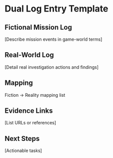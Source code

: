 # Dual Log Entry Template

## Fictional Mission Log
[Describe mission events in game-world terms]

## Real-World Log
[Detail real investigation actions and findings]

## Mapping
Fiction → Reality mapping list

## Evidence Links
[List URLs or references]

## Next Steps
[Actionable tasks]
